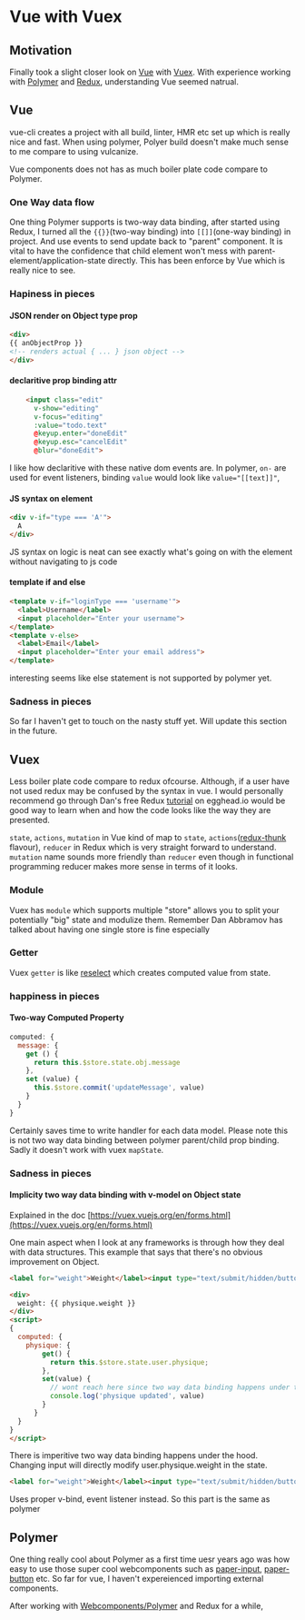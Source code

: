 # Vue with Vuex

## Motivation

Finally took a slight closer look on [Vue](https://vuejs.org/) with [Vuex](https://vuex.vuejs.org/). With experience working with [Polymer](https://www.polymer-project.org/) and [Redux](https://redux.js.org/docs/introductionhttps://redux.js.org/docs/introduction//), understanding Vue seemed natrual.



## Vue

vue-cli creates a project with all build, linter, HMR etc set up which is really nice and fast. When using polymer, Polyer build doesn't make much sense to me compare to using vulcanize.

Vue components does not has as much boiler plate code compare to Polymer.


### One Way data flow

One thing Polymer supports is two-way data binding, after started using Redux, I turned all the `{{}}`(two-way binding) into `[[]]`(one-way binding) in project. And use events to send update back to "parent" component. It is vital to have the confidence that child element won't mess with parent-element/application-state directly. This has been enforce by Vue which is really nice to see.


### Hapiness in pieces

#### JSON render on Object type prop

```html
<div>
{{ anObjectProp }}
<!-- renders actual { ... } json object -->
</div>
```

#### declaritive prop binding attr
```html
    <input class="edit"
      v-show="editing"
      v-focus="editing"
      :value="todo.text"
      @keyup.enter="doneEdit"
      @keyup.esc="cancelEdit"
      @blur="doneEdit">
```
I like how declaritive with these native dom events are.
In polymer, `on-` are used for event listeners, binding `value` would look like `value="[[text]]"`,

#### JS syntax on element
```html
<div v-if="type === 'A'">
  A
</div>
```
JS syntax on logic is neat can see exactly what's going on with the element without navigating to js code

#### template if and else

```html
<template v-if="loginType === 'username'">
  <label>Username</label>
  <input placeholder="Enter your username">
</template>
<template v-else>
  <label>Email</label>
  <input placeholder="Enter your email address">
</template>
```

interesting seems like else statement is not supported by polymer yet.


### Sadness in pieces

So far I haven't get to touch on the nasty stuff yet. Will update this section in the future.

## Vuex

Less boiler plate code compare to redux ofcourse. Although, if a user have not used redux may be confused by the syntax in vue. I would personally recommend go through Dan's free Redux [tutorial](https://egghead.io/courses/getting-started-with-redux) on egghead.io would be good way to learn when and how the code looks like the way they are presented.

`state`, `actions`, `mutation` in Vue kind of map to `state`, `actions`([redux-thunk](https://github.com/gaearon/redux-thunk) flavour), `reducer` in Redux which is very straight forward to understand. `mutation` name sounds more friendly than `reducer` even though in functional programming reducer makes more sense in terms of it looks.

### Module
Vuex has `module` which supports multiple "store" allows you to split your potentially "big" state and modulize them. Remember Dan Abbramov has talked about having one single store is fine especially

### Getter
Vuex `getter` is like [reselect](https://github.com/reactjs/reselect) which creates computed value from state.


### happiness in pieces

#### Two-way Computed Property

```javascript
computed: {
  message: {
    get () {
      return this.$store.state.obj.message
    },
    set (value) {
      this.$store.commit('updateMessage', value)
    }
  }
}
```
Certainly saves time to write handler for each data model. Please note this is not two way data binding between polymer parent/child prop binding.
Sadly it doesn't work with vuex `mapState`.

### Sadness in pieces

#### Implicity two way data binding with v-model on Object state

Explained in the doc [https://vuex.vuejs.org/en/forms.html](https://vuex.vuejs.org/en/forms.html)

One main aspect when I look at any frameworks is through how they deal with data structures. This example that says that there's no obvious improvement on Object.


```html
<label for="weight">Weight</label><input type="text/submit/hidden/button" v-model="physique.weight" placeholder="Enter your weight here" name="weight" value="">

<div>
  weight: {{ physique.weight }}
</div>
<script>
{
  computed: {
    physique: {
        get() {
          return this.$store.state.user.physique;
        },
        set(value) {
          // wont reach here since two way data binding happens under the hood with v-model
          console.log('physique updated', value)
        }
      }
  }
}
</script>
```

There is imperitive two way data binding happens under the hood. Changing input will directly modify user.physique.weight in the state.

```html
<label for="weight">Weight</label><input type="text/submit/hidden/button" :value="physique.weight" @input="updateUserPhysique" placeholder="Enter your weight here" name="weight" value="">
```

Uses proper v-bind, event listener instead. So this part is the same as polymer


## Polymer

One thing really cool about Polymer as a first time uesr years ago was how easy to use those super cool webcomponents such as [paper-input](https://www.webcomponents.org/element/PolymerElements/paper-input), [paper-button](https://www.webcomponents.org/element/PolymerElements/paper-button) etc. So far for vue, I haven't expereienced importing external components.



After working with [Webcomponents/Polymer](https://www.polymer-project.org/) and Redux for a while,

